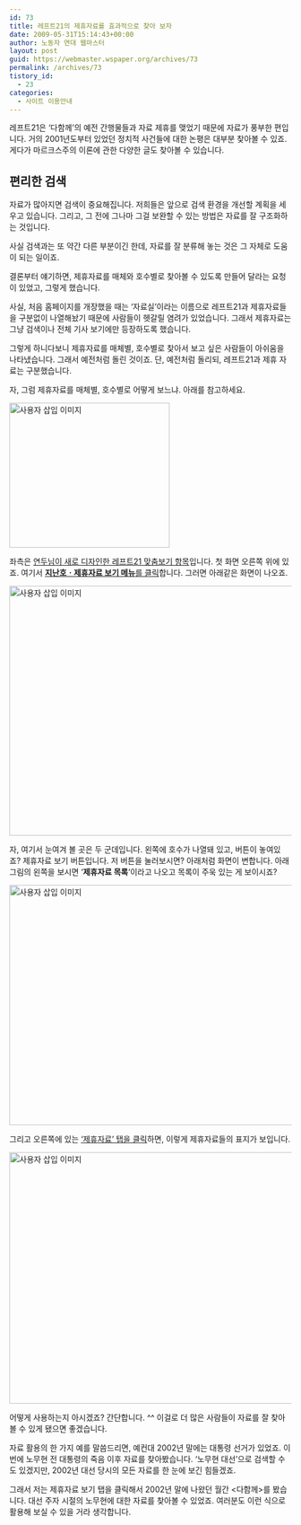 ```yaml
---
id: 73
title: 레프트21의 제휴자료를 효과적으로 찾아 보자
date: 2009-05-31T15:14:43+00:00
author: 노동자 연대 웹마스터
layout: post
guid: https://webmaster.wspaper.org/archives/73
permalink: /archives/73
tistory_id:
  - 23
categories:
  - 사이트 이용안내
---
```

레프트21은 ‘다함께’의 예전 간행물들과 자료 제휴를 맺었기 때문에 자료가 풍부한 편입니다. 거의 2001년도부터 있었던 정치적 사건들에 대한 논평은 대부분 찾아볼 수 있죠. 게다가 마르크스주의 이론에 관한 다양한 글도 찾아볼 수 있습니다.

## 편리한 검색

자료가 많아지면 검색이 중요해집니다. 저희들은 앞으로 검색 환경을 개선할 계획을 세우고 있습니다. 그리고, 그 전에 그나마 그걸 보완할 수 있는 방법은 자료를 잘 구조화하는 것입니다.

사실 검색과는 또 약간 다른 부분이긴 한데, 자료를 잘 분류해 놓는 것은 그 자체로 도움이 되는 일이죠.

결론부터 얘기하면, 제휴자료를 매체와 호수별로 찾아볼 수 있도록 만들어 달라는 요청이 있었고, 그렇게 했습니다.

사실, 처음 홈페이지를 개장했을 때는 ‘자료실’이라는 이름으로 레프트21과 제휴자료들을 구분없이 나열해놨기 때문에 사람들이 헷갈릴 염려가 있었습니다. 그래서 제휴자료는 그냥 검색이나 전체 기사 보기에만 등장하도록 했습니다.

그렇게 하니다보니 제휴자료를 매체별, 호수별로 찾아서 보고 싶은 사람들이 아쉬움을 나타냈습니다. 그래서 예전처럼 돌린 것이죠. 단, 예전처럼 돌리되, 레프트21과 제휴 자료는 구분했습니다.

자, 그럼 제휴자료를 매체별, 호수별로 어떻게 보느냐. 아래를 참고하세요.

<img src="https://webmaster.wspaper.org/wp-content/uploads/1/cfile1.uf.1107A6544D0847001C5544.gif" class="alignleft" width="286" height="258" alt="사용자 삽입 이미지" />

좌측은 <a href="https://webmaster.wspaper.org/webmaster/24" target="_blank" class="broken_link">연두님이 새로 디자인한 레프트21 맞춤보기 항목</a>입니다. 첫 화면 오른쪽 위에 있죠. 여기서 <a href="http://wspaper.org/4_oldies_cover.php" target="_blank"><b>지난호ㆍ제휴자료 보기 메뉴</b>를 클릭</a>합니다. 그러면 아래같은 화면이 나오죠.

<img src="https://webmaster.wspaper.org/wp-content/uploads/1/cfile24.uf.165F124B4D0846FF0C42BF.gif" class="aligncenter" width="560" height="445" alt="사용자 삽입 이미지" />

자, 여기서 눈여겨 볼 곳은 두 군데입니다. 왼쪽에 호수가 나열돼 있고, 버튼이 놓여있죠? 제휴자료 보기 버튼입니다. 저 버튼을 눌러보시면? 아래처럼 화면이 변합니다. 아래 그림의 왼쪽을 보시면 ‘**제휴자료 목록**‘이라고 나오고 목록이 주욱 있는 게 보이시죠?

<img src="https://webmaster.wspaper.org/wp-content/uploads/1/cfile6.uf.20033D554D0847002DD3D8.gif" class="aligncenter" width="560" height="428" alt="사용자 삽입 이미지" />

그리고 오른쪽에 있는 <a href="http://wspaper.org/4_oldies_concern.php" target="_blank">‘제휴자료’ 탭을 클릭</a>하면, 이렇게 제휴자료들의 표지가 보입니다.

<img src="https://webmaster.wspaper.org/wp-content/uploads/1/cfile8.uf.1701E6574D084700327B36.gif" class="aligncenter" width="560" height="448" alt="사용자 삽입 이미지" />

어떻게 사용하는지 아시겠죠? 간단합니다. ^^ 이걸로 더 많은 사람들이 자료를 잘 찾아볼 수 있게 됐으면 좋겠습니다.

<div class="box1">
  <p>
    자료 활용의 한 가지 예를 말씀드리면, 예컨대 2002년 말에는 대통령 선거가 있었죠. 이번에 노무현 전 대통령의 죽음 이후 자료를 찾아봤습니다. ‘노무현 대선’으로 검색할 수도 있겠지만, 2002년 대선 당시의 모든 자료를 한 눈에 보긴 힘들겠죠.
  </p>
  
  <p>
    그래서 저는 제휴자료 보기 탭을 클릭해서 2002년 말에 나왔던 월간 <다함께>를 봤습니다. 대선 주자 시절의 노무현에 대한 자료를 찾아볼 수 있었죠. 여러분도 이런 식으로 활용해 보실 수 있을 거라 생각합니다.
  </p>
</div>